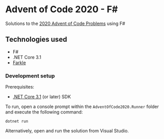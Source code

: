 Advent of Code 2020 - F#
============================

Solutions to the [2020 Advent of Code Problems](http://adventofcode.com/2020) using F#

Technologies used
-----------------

- F#
- .NET Core 3.1
- [Farkle](https://teo-tsirpanis.github.io/Farkle)

### Development setup

Prerequisites:

* [.NET Core 3.1](https://www.microsoft.com/net/core) (or later) SDK

To run, open a console prompt within the `AdventOfCode2020.Runner` folder and execute the following command:
    
    dotnet run
  
Alternatively, open and run the solution from Visual Studio.
